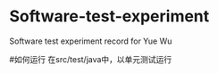 # Software-test-experiment
Software test experiment record for Yue Wu

#如何运行
在src/test/java中，以单元测试运行
